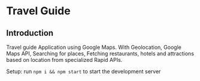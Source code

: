 # Travel Guide


## Introduction
 Travel guide Application using Google Maps. With Geolocation, Google Maps API, Searching for places, Fetching restaurants, hotels and attractions based on location from specialized Rapid APIs.

Setup: run ```npm i && npm start``` to start the development server
